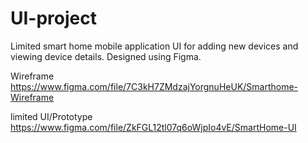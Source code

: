 # UI-project
Limited smart home mobile application UI for adding new devices and viewing device details. Designed using Figma. 

Wireframe
https://www.figma.com/file/7C3kH7ZMdzajYorgnuHeUK/Smarthome-Wireframe

limited UI/Prototype 
https://www.figma.com/file/ZkFGL12tl07q6oWjpIo4vE/SmartHome-UI
